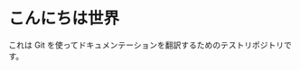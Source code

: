 <!-- # Hello World! -->
# こんにちは世界

<!--- This is a test repository for translating documentations using Git. -->
これは Git を使ってドキュメンテーションを翻訳するためのテストリポジトリです。

